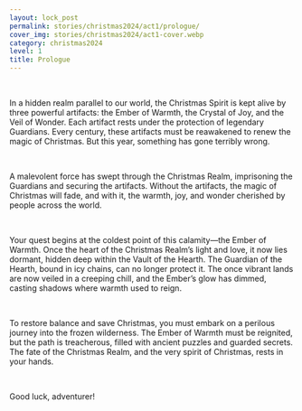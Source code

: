 ```yaml
---
layout: lock_post
permalink: stories/christmas2024/act1/prologue/
cover_img: stories/christmas2024/act1-cover.webp
category: christmas2024
level: 1
title: Prologue
---
```

<br>

In a hidden realm parallel to our world, the Christmas Spirit is kept alive by three powerful artifacts: the Ember of Warmth, the Crystal of Joy, and the Veil of Wonder. Each artifact rests under the protection of legendary Guardians. Every century, these artifacts must be reawakened to renew the magic of Christmas. But this year, something has gone terribly wrong.

<br>

A malevolent force has swept through the Christmas Realm, imprisoning the Guardians and securing the artifacts. Without the artifacts, the magic of Christmas will fade, and with it, the warmth, joy, and wonder cherished by people across the world.

<br>

Your quest begins at the coldest point of this calamity—the Ember of Warmth. Once the heart of the Christmas Realm’s light and love, it now lies dormant, hidden deep within the Vault of the Hearth. The Guardian of the Hearth, bound in icy chains, can no longer protect it. The once vibrant lands are now veiled in a creeping chill, and the Ember’s glow has dimmed, casting shadows where warmth used to reign.

<br>

To restore balance and save Christmas, you must embark on a perilous journey into the frozen wilderness. The Ember of Warmth must be reignited, but the path is treacherous, filled with ancient puzzles and guarded secrets. The fate of the Christmas Realm, and the very spirit of Christmas, rests in your hands.

<br>

Good luck, adventurer!
